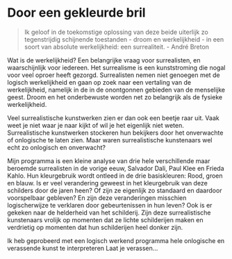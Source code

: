 # Door een gekleurde bril

>Ik geloof in de toekomstige oplossing van deze beide uiterlijk zo tegenstrijdig schijnende toestanden - droom en werkelijkheid - in een soort van absolute werkelijkheid: een surrealiteit. - André Breton

Wat is de werkelijkheid? Een belangrijke vraag voor surrealisten, en waarschijnlijk voor iedereen. Het surrealisme is een kunststroming die nogal voor veel oproer heeft gezorgd. Surrealisten nemen niet genoegen met de logisch werkelijkheid en gaan op zoek naar een vertaling van de werkelijkheid, namelijk in de in de onontgonnen gebieden van de menselijke geest. Droom en het onderbewuste worden net zo belangrijk als de fysieke werkelijkheid.

Veel surrealistische kunstwerken zien er dan ook een beetje raar uit. Vaak weet je niet waar je naar kijkt of wil je het eigenlijk niet weten. Surrealistische kunstwerken stockeren hun bekijkers door het onverwachte of onlogische te laten zien. Maar waren surrealistische kunstenaars wel echt zo onlogisch en onverwacht?

Mijn programma is een kleine analyse van drie hele verschillende maar beroemde surrealisten in de vorige eeuw, Salvador Dali, Paul Klee en Frieda Kahlo. Hun kleurgebruik wordt ontleed in de drie basiskleuren: Rood, groen en blauw. Is er veel verandering geweest in het kleurgebruik van deze schilders door de jaren heen? Of zijn ze eigenlijk zo standaard en daardoor voorspelbaar gebleven? En zijn deze veranderingen misschien logischerwijze te verklaren door gebeurtenissen in hun leven? Ook is er gekeken naar de helderheid van het schilderij. Zijn deze surrealistische kunstenaars vrolijk op momenten dat ze lichte schilderijen maken en verdrietig op momenten dat hun schilderijen heel donker zijn.

Ik heb geprobeerd met een logisch werkend programma hele onlogische en verassende kunst te interpreteren Laat je verassen…
